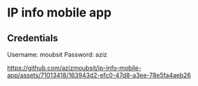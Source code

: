 # IP info mobile app

## Credentials
Username: moubsit
Password: aziz

https://github.com/azizmoubsit/ip-info-mobile-app/assets/71013418/163943d2-efc0-47d8-a3ee-78e5fa4aeb26
